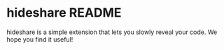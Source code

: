 # hideshare README

hideshare is a simple extension that lets you slowly reveal your code. We hope you find it useful!